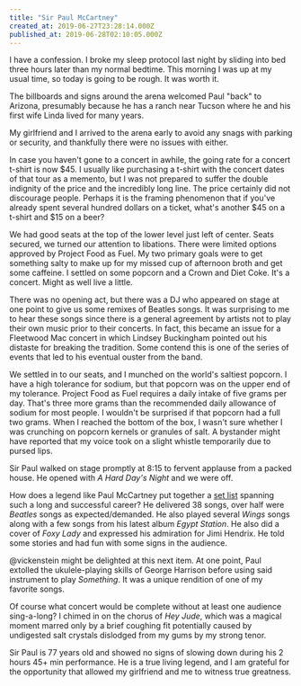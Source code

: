 ```yaml
---
title: "Sir Paul McCartney"
created_at: 2019-06-27T23:28:14.000Z
published_at: 2019-06-28T02:10:05.000Z
---
```

I have a confession. I broke my sleep protocol last night by sliding into bed three hours later than my normal bedtime. This morning I was up at my usual time, so today is going to be rough. It was worth it.

The billboards and signs around the arena welcomed Paul "back" to Arizona, presumably because he has a ranch near Tucson where he and his first wife Linda lived for many years. 

My girlfriend and I arrived to the arena early to avoid any snags with parking or security, and thankfully there were no issues with either.

In case you haven't gone to a concert in awhile, the going rate for a concert t-shirt is now $45. I usually like purchasing a t-shirt with the concert dates of that tour as a memento, but I was not prepared to suffer the double indignity of the price and the incredibly long line. The price certainly did not discourage people. Perhaps it is the framing phenomenon that if you've already spent several hundred dollars on a ticket, what's another $45 on a t-shirt and $15 on a beer? 

We had good seats at the top of the lower level just left of center. Seats secured, we turned our attention to libations. There were limited options approved by Project Food as Fuel. My two primary goals were to get something salty to make up for my missed cup of afternoon broth and get some caffeine. I settled on some popcorn and a Crown and Diet Coke. It's a concert. Might as well live a little. 

There was no opening act, but there was a DJ who appeared on stage at one point to give us some remixes of Beatles songs. It was surprising to me to hear these songs since there is a general agreement by artists not to play their own music prior to their concerts. In fact, this became an issue for a Fleetwood Mac concert in which Lindsey Buckingham pointed out his distaste for breaking the tradition. Some contend this is one of the series of events that led to his eventual ouster from the band. 

We settled in to our seats, and I munched on the world's saltiest popcorn. I have a high tolerance for sodium, but that popcorn was on the upper end of my tolerance. Project Food as Fuel requires a daily intake of five grams per day. That's three more grams than the recommended daily allowance of sodium for most people. I wouldn't be surprised if that popcorn had a full two grams. When I reached the bottom of the box, I wasn't sure whether I was crunching on popcorn kernels or granules of salt. A bystander might have reported that my voice took on a slight whistle temporarily due to pursed lips.

Sir Paul walked on stage promptly at 8:15 to fervent applause from a packed house. He opened with _A Hard Day's Night_ and we were off. 

How does a legend like Paul McCartney put together a [set list](https://www.setlist.fm/setlist/paul-mccartney/2019/talking-stick-resort-arena-phoenix-az-4b910baa.html) spanning such a long and successful career? He delivered 38 songs, over half were _Beatles_ songs as expected/demanded. He also played several _Wings_ songs along with a few songs from his latest album _Egypt Station_. He also did a cover of _Foxy Lady_ and expressed his admiration for Jimi Hendrix. He told some stories and had fun with some signs in the audience. 

@vickenstein might be delighted at this next item. At one point, Paul extolled the ukulele-playing skills of George Harrison before using said instrument to play _Something_. It was a unique rendition of one of my favorite songs.

Of course what concert would be complete without at least one audience sing-a-long? I chimed in on the chorus of _Hey Jude_, which was a magical moment marred only by a brief coughing fit potentially caused by undigested salt crystals dislodged from my gums by my strong tenor.

Sir Paul is 77 years old and showed no signs of slowing down during his 2 hours 45+ min performance. He is a true living legend, and I am grateful for the opportunity that allowed my girlfriend and me to witness true greatness.
